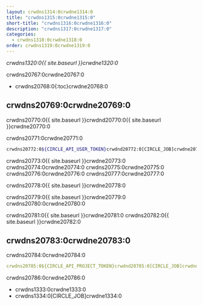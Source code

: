 ```yaml
---
layout: crwdns1314:0crwdne1314:0
title: "crwdns1315:0crwdne1315:0"
short-title: "crwdns1316:0crwdne1316:0"
description: "crwdns1317:0crwdne1317:0"
categories:
  - crwdns1318:0crwdne1318:0
order: crwdns1319:0crwdne1319:0
---
```

*crwdns1320:0{{ site.baseurl }}crwdne1320:0*

crwdns20767:0crwdne20767:0

- crwdns20768:0{:toc}crwdne20768:0

## crwdns20769:0crwdne20769:0

crwdns20770:0{{ site.baseurl }}crwdnd20770:0{{ site.baseurl }}crwdne20770:0

crwdns20771:0crwdne20771:0

```bash
crwdns20772:0${CIRCLE_API_USER_TOKEN}crwdnd20772:0[CIRCLE_JOB]crwdne20772:0
```

crwdns20773:0{{ site.baseurl }}crwdne20773:0 crwdns20774:0crwdne20774:0 crwdns20775:0crwdne20775:0 crwdns20776:0crwdne20776:0 crwdns20777:0crwdne20777:0

crwdns20778:0{{ site.baseurl }}crwdne20778:0

crwdns20779:0{{ site.baseurl }}crwdne20779:0 crwdns20780:0crwdne20780:0

crwdns20781:0{{ site.baseurl }}crwdne20781:0 crwdns20782:0{{ site.baseurl }}crwdne20782:0

## crwdns20783:0crwdne20783:0

crwdns20784:0crwdne20784:0

```yaml
crwdns20785:0${CIRCLE_API_PROJECT_TOKEN}crwdnd20785:0[CIRCLE_JOB]crwdnd20785:0$CIRCLE_SHA1crwdnd20785:0$CIRCLE_PROJECT_USERNAMEcrwdnd20785:0$CIRCLE_PROJECT_REPONAMEcrwdnd20785:0$CIRCLE_BRANCHcrwdne20785:0
```

crwdns20786:0crwdne20786:0

- crwdns1333:0crwdne1333:0
- crwdns1334:0[CIRCLE_JOB]crwdne1334:0